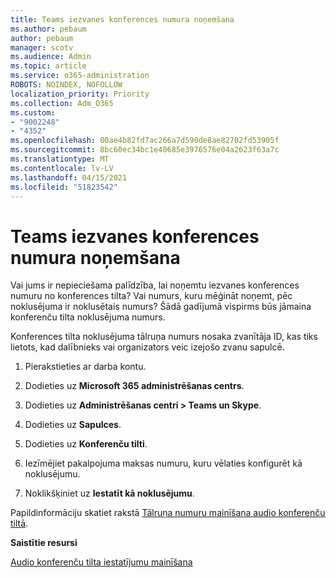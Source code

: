 ```yaml
---
title: Teams iezvanes konferences numura noņemšana
ms.author: pebaum
author: pebaum
manager: scotv
ms.audience: Admin
ms.topic: article
ms.service: o365-administration
ROBOTS: NOINDEX, NOFOLLOW
localization_priority: Priority
ms.collection: Adm_O365
ms.custom:
- "9002248"
- "4352"
ms.openlocfilehash: 00ae4b82fd7ac266a7d590de8ae82702fd53905f
ms.sourcegitcommit: 8bc60ec34bc1e40685e3976576e04a2623f63a7c
ms.translationtype: MT
ms.contentlocale: lv-LV
ms.lasthandoff: 04/15/2021
ms.locfileid: "51823542"
---
```

# <a name="teams-dial-in-conferencing-number-removal"></a>Teams iezvanes konferences numura noņemšana

Vai jums ir nepieciešama palīdzība, lai noņemtu iezvanes konferences numuru no konferences tilta? Vai numurs, kuru mēģināt noņemt, pēc noklusējuma ir noklusētais numurs? Šādā gadījumā vispirms būs jāmaina konferenču tilta noklusējuma numurs.

Konferences tilta noklusējuma tālruņa numurs nosaka zvanītāja ID, kas tiks lietots, kad dalībnieks vai organizators veic izejošo zvanu sapulcē.

1. Pierakstieties ar darba kontu.

2. Dodieties uz **Microsoft 365 administrēšanas centrs**.

3. Dodieties uz **Administrēšanas centri > Teams un Skype**.

4. Dodieties uz **Sapulces**.

5. Dodieties uz **Konferenču tilti**.

6. Iezīmējiet pakalpojuma maksas numuru, kuru vēlaties konfigurēt kā noklusējumu.

7. Noklikšķiniet uz **Iestatīt kā noklusējumu**.

Papildinformāciju skatiet rakstā [Tālruņa numuru mainīšana audio konferenču tiltā](https://docs.microsoft.com/microsoftteams/change-the-phone-numbers-on-your-audio-conferencing-bridge).

**Saistītie resursi**

[Audio konferenču tilta iestatījumu mainīšana](https://docs.microsoft.com/microsoftteams/change-the-settings-for-an-audio-conferencing-bridge)

